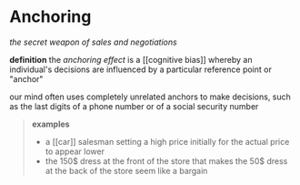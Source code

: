 # Anchoring

_the secret weapon of sales and negotiations_

**definition** the _anchoring effect_ is a [[cognitive bias]] whereby an individual's decisions are influenced by a particular reference point or "anchor"

our mind often uses completely unrelated anchors to make decisions, such as the last digits of a phone number or of a social security number

> **examples**
>
> - a [[car]] salesman setting a high price initially for the actual price to appear lower
> - the $150\$$ dress at the front of the store that makes the $50\$$ dress at the back of the store seem like a bargain

